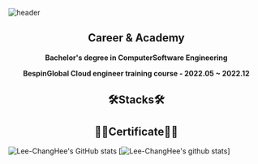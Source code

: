 ![header](https://capsule-render.vercel.app/api?type=waving&color=gradient&height=300&section=header&text=Lee%20ChangHee&fontSize=90)

<div align="center">

## Career & Academy

**Bachelor's degree in ComputerSoftware Engineering**<br/> 

**BespinGlobal Cloud engineer training course - 2022.05 ~ 2022.12**

</div>



<div align="center">

## 🛠Stacks🛠
</div>


<div align="center">

## 🐱‍🏍Certificate🐱‍🏍

</div>

![Lee-ChangHee's GitHub stats](https://github-readme-stats.vercel.app/api?username=Lee-ChangHee&theme=transparent&show_icons=true)
[![Lee-ChangHee's github stats](https://github-readme-stats.vercel.app/api/top-langs/?username=Lee-ChangHee&show_icons=true&hide_border=true&title_color=004386&icon_color=004386&layout=compact)]
